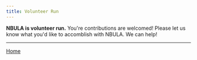 ```yaml
---
title: Volunteer Run
---
```

**NBULA is volunteer run.** You're contributions are welcomed! Please let us
know what you'd like to accomblish with NBULA. We can help!

--------

[Home](.)
